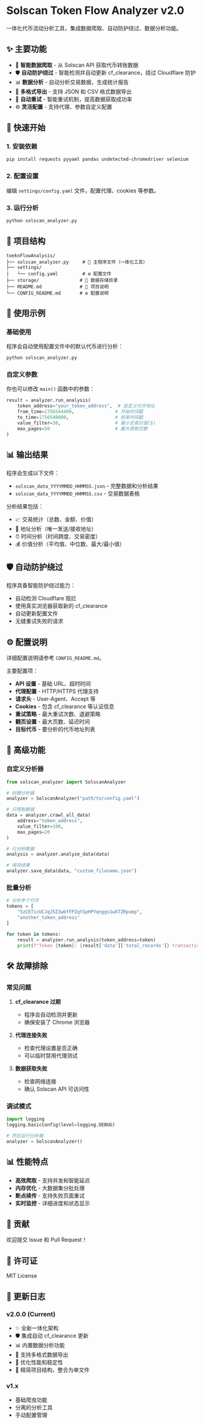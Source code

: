 # Solscan Token Flow Analyzer v2.0

一体化代币流动分析工具，集成数据爬取、自动防护绕过、数据分析功能。

## ✨ 主要功能

- 🚀 **智能数据爬取** - 从 Solscan API 获取代币转账数据
- 🛡️ **自动防护绕过** - 智能检测并自动更新 cf_clearance，绕过 Cloudflare 防护
- 📊 **数据分析** - 自动分析交易数据，生成统计报告
- 💾 **多格式导出** - 支持 JSON 和 CSV 格式数据导出
- 🔄 **自动重试** - 智能重试机制，提高数据获取成功率
- ⚙️ **灵活配置** - 支持代理、参数自定义配置

## 🚀 快速开始

### 1. 安装依赖
```bash
pip install requests pyyaml pandas undetected-chromedriver selenium
```

### 2. 配置设置
编辑 `settings/config.yaml` 文件，配置代理、cookies 等参数。

### 3. 运行分析
```bash
python solscan_analyzer.py
```

## 📁 项目结构

```
toeknFlowAnalysis/
├── solscan_analyzer.py     # 🌟 主程序文件（一体化工具）
├── settings/
│   └── config.yaml         # ⚙️ 配置文件
├── storage/               # 📁 数据存储目录
├── README.md              # 📖 项目说明
└── CONFIG_README.md       # ⚙️ 配置说明
```

## 🎯 使用示例

### 基础使用
程序会自动使用配置文件中的默认代币进行分析：
```bash
python solscan_analyzer.py
```

### 自定义参数
你也可以修改 `main()` 函数中的参数：
```python
result = analyzer.run_analysis(
    token_address="your_token_address",  # 自定义代币地址
    from_time=1756544400,               # 开始时间戳
    to_time=1756548000,                 # 结束时间戳
    value_filter=30,                    # 最小交易价值($)
    max_pages=50                        # 最大爬取页数
)
```

## 📊 输出结果

程序会生成以下文件：
- `solscan_data_YYYYMMDD_HHMMSS.json` - 完整数据和分析结果
- `solscan_data_YYYYMMDD_HHMMSS.csv` - 交易数据表格

分析结果包括：
- 📈 交易统计（总数、金额、价值）
- 📍 地址分析（唯一发送/接收地址）
- ⏰ 时间分析（时间跨度、交易密度）
- 💰 价值分析（平均值、中位数、最大/最小值）

## 🛡️ 自动防护绕过

程序具备智能防护绕过能力：
- 自动检测 Cloudflare 阻拦
- 使用真实浏览器获取新的 cf_clearance
- 自动更新配置文件
- 无缝重试失败的请求

## ⚙️ 配置说明

详细配置说明请参考 `CONFIG_README.md`。

主要配置项：
- **API 设置** - 基础 URL、超时时间
- **代理配置** - HTTP/HTTPS 代理支持
- **请求头** - User-Agent、Accept 等
- **Cookies** - 包含 cf_clearance 等认证信息
- **重试策略** - 最大重试次数、退避策略
- **翻页设置** - 最大页数、延迟时间
- **目标代币** - 要分析的代币地址列表

## 🔧 高级功能

### 自定义分析器
```python
from solscan_analyzer import SolscanAnalyzer

# 创建分析器
analyzer = SolscanAnalyzer("path/to/config.yaml")

# 只爬取数据
data = analyzer.crawl_all_data(
    address="token_address",
    value_filter=100,
    max_pages=20
)

# 只分析数据
analysis = analyzer.analyze_data(data)

# 保存结果
analyzer.save_data(data, "custom_filename.json")
```

### 批量分析
```python
# 分析多个代币
tokens = [
    "5zCETicUCJqJ5Z3wbfFPZqtSpHPYqnggs1wX7ZRpump",
    "another_token_address"
]

for token in tokens:
    result = analyzer.run_analysis(token_address=token)
    print(f"Token {token}: {result['data']['total_records']} transactions")
```

## 🛠️ 故障排除

### 常见问题

1. **cf_clearance 过期**
   - 程序会自动检测并更新
   - 确保安装了 Chrome 浏览器

2. **代理连接失败**
   - 检查代理设置是否正确
   - 可以临时禁用代理测试

3. **数据获取失败**
   - 检查网络连接
   - 确认 Solscan API 可访问性

### 调试模式
```python
import logging
logging.basicConfig(level=logging.DEBUG)

# 然后运行分析器
analyzer = SolscanAnalyzer()
```

## 📊 性能特点

- **高效爬取** - 支持并发和智能延迟
- **内存优化** - 大数据集分批处理
- **断点续传** - 支持失败页面重试
- **实时监控** - 详细进度和状态显示

## 🤝 贡献

欢迎提交 Issue 和 Pull Request！

## 📄 许可证

MIT License

## 📝 更新日志

### v2.0.0 (Current)
- ✨ 全新一体化架构
- 🛡️ 集成自动 cf_clearance 更新
- 📊 内置数据分析功能
- 💾 支持多格式数据导出
- 🚀 优化性能和稳定性
- 🧹 精简项目结构，整合为单文件

### v1.x
- 基础爬虫功能
- 分离的分析工具
- 手动配置管理
